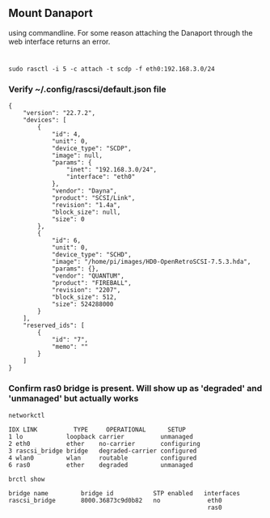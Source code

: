 ## Mount Danaport
using commandline.   For some reason attaching the Danaport through the web interface returns an error.
#

    sudo rasctl -i 5 -c attach -t scdp -f eth0:192.168.3.0/24


### Verify ~/.config/rascsi/default.json file

    {
        "version": "22.7.2",
        "devices": [
            {
                "id": 4,
                "unit": 0,
                "device_type": "SCDP",
                "image": null,
                "params": {
                    "inet": "192.168.3.0/24",
                    "interface": "eth0"
                },
                "vendor": "Dayna",
                "product": "SCSI/Link",
                "revision": "1.4a",
                "block_size": null,
                "size": 0
            },
            {
                "id": 6,
                "unit": 0,
                "device_type": "SCHD",
                "image": "/home/pi/images/HD0-OpenRetroSCSI-7.5.3.hda",
                "params": {},
                "vendor": "QUANTUM",
                "product": "FIREBALL",
                "revision": "2207",
                "block_size": 512,
                "size": 524288000
            }
        ],
        "reserved_ids": [
            {
                "id": "7",
                "memo": ""
            }
        ]
    }

### Confirm ras0 bridge is present.  Will show up as 'degraded' and 'unmanaged' but actually works

    networkctl

    IDX LINK          TYPE     OPERATIONAL      SETUP
    1 lo            loopback carrier          unmanaged
    2 eth0          ether    no-carrier       configuring
    3 rascsi_bridge bridge   degraded-carrier configured 
    4 wlan0         wlan     routable         configured 
    6 ras0          ether    degraded         unmanaged

    brctl show

    bridge name	        bridge id		    STP enabled	  interfaces
    rascsi_bridge		8000.36873c9d0b82	no		       eth0
                                                           ras0
